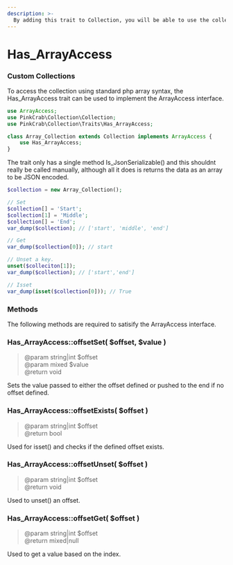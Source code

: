 ```yaml
---
description: >-
  By adding this trait to Collection, you will be able to use the collection with ArrayAccess.
---
```


# Has_ArrayAccess

### Custom Collections

To access the collection using standard php array syntax, the Has_ArrayAccess trait can be used to implement the ArrayAccess interface.

```php
use ArrayAccess;
use PinkCrab\Collection\Collection;
use PinkCrab\Collection\Traits\Has_ArrayAccess;

class Array_Collection extends Collection implements ArrayAccess {
	use Has_ArrayAccess;
}
```

The trait only has a single method Is_JsonSerializable\(\) and this shouldnt really be called manually, although all it does is returns the data as an array to be JSON encoded.

```php
$collection = new Array_Collection();

// Set
$collection[] = 'Start';
$collection[1] = 'Middle';
$collection[] = 'End';
var_dump($collection); // ['start', 'middle', 'end']

// Get 
var_dump($collection[0]); // start

// Unset a key.
unset($colleciton[1]);
var_dump($collection); // ['start','end']

// Isset
var_dump(isset($collection[0])); // True

```
### Methods

The following methods are required to satisify the ArrayAccess interface.

### Has_ArrayAccess::offsetSet\( $offset, $value )
> @param string|int $offset  
> @param mixed $value  
> @return void  

Sets the value passed to either the offset defined or pushed to the end if no offset defined. 

### Has_ArrayAccess::offsetExists\( $offset )
> @param string|int $offset  
> @return bool   

Used for isset() and checks if the defined offset exists.

### Has_ArrayAccess::offsetUnset\( $offset )
> @param string|int $offset  
> @return void  

Used to unset() an offset.

### Has_ArrayAccess::offsetGet\( $offset )
> @param string|int $offset  
> @return mixed|null  

Used to get a value based on the index.